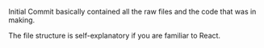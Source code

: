 Initial Commit basically contained all the raw files and the code that was in making. 

The file structure is self-explanatory if you are familiar to React. 
